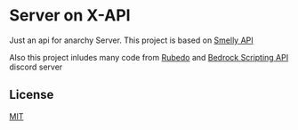 # Server on X-API

Just an api for anarchy Server. This project is based on [Smelly API](https://github.com/Smelly-API/Smelly-API)

Also this project inludes many code from [Rubedo](https://github.com/smell-of-curry/rubedo) and [Bedrock Scripting API](https://discord.gg/wMSBmuBB) discord server 
## License

[MIT](https://choosealicense.com/licenses/mit/)


